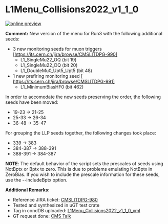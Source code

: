 # L1Menu_Collisions2022_v1_1_0

[![online preview](https://img.shields.io/badge/Online%20preview-click%20here-blue)](https://htmlpreview.github.io/?https://raw.githubusercontent.com/cms-l1-dpg/L1MenuRun3/master/development/L1Menu_Collisions2022_v1_1_0/L1Menu_Collisions2022_v1_1_0.html)

**Comment:** New version of the menu for Run3 with the following additional seeds:

- 3 new monitoring seeds for muon triggers [https://its.cern.ch/jira/browse/CMSLITDPG-990]
	- L1_SingleMu22_OQ (bit 19)
	- L1_SingleMu22_DQ (bit 20)
	- L1_DoubleMu0_Upt5_Upt5 (bit 48)
- 1 new prefiring monitoring seed [ https://its.cern.ch/jira/browse/CMSLITDPG-991]
	- L1_MinimumBiasHF0 (bit 462)

In order to accomodate the new seeds preserving the order, the following seeds have been moved:

- 19-23 -> 21-25
- 25-33 -> 26-34
- 36-48 -> 35-47

For grouping the LLP seeds together, the following changes took place:
- 339 -> 383
- 384-387 -> 388-391
- 388-391 -> 384-387

**NOTE**: The default behavior of the script sets the prescales of seeds using NotBptx or Bptx to zero. This is due to problems emulating NotBptx in ZeroBias. If you wish to include the prescale information for these seeds, use the --includeBptx option.

**Additional Remarks:**

- Reference JIRA ticket: [CMSLITDPG-980](https://its.cern.ch/jira/browse/CMSLITDPG-980)
- Tested and synthesized in uGT test crate
- Tag in condDB uploaded: [L1Menu_Collisions2022_v1_1_0_xml](https://cms-conddb.cern.ch/cmsDbBrowser/search/Prod/L1Menu_Collisions2022_v1_1_0_xml)
- GT request done: [CMS Talk](https://cms-talk.web.cern.ch/t/run-3-gt-update-of-the-l1-menu-tag-v1-1-0-in-run-3-mc-gts-and-run-3-data-relvals-gts/11279)

